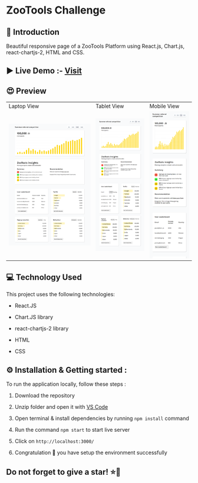 # ZooTools Challenge

<h2>👋 Introduction </h2>
Beautiful responsive page of a ZooTools Platform using React.js, Chart.js, react-chartjs-2, HTML and CSS. 

<h2>▶️ Live Demo  :- <a href="https://zootools-challenge.netlify.app/" target="_blank">Visit </a></h2>

<h2>😍  Preview </h2>

<table>
  <tr>
    <td>Laptop View</td>
     <td>Tablet View</td>
     <td>Mobile View</td>
  </tr>
  <tr>
    <td><img src="./public/images/laptopss.png"></td>
    <td><img src="./public/images/tabss.png"></td>
    <td><img src="./public/images/mobss.png"></td>

  </tr>

 </table>



<h2>💻 Technology Used</h3>

This project uses the following technologies:

- React.JS

- Chart.JS library
  
- react-chartjs-2 library

- HTML

- CSS


<h2>⚙️ Installation & Getting started :</h3>

To run the application locally, follow these steps :

1. Download the repository

2. Unzip folder and open it with [VS Code](https://code.visualstudio.com/)

3. Open terminal & install dependencies by running `npm install` command

4. Run the command `npm start` to start live server

5. Click on `http://localhost:3000/`

6. Congratulation 🎉 you have setup the environment successfully




<h2> Do not forget to give a star! ⭐🤗 </h2>
